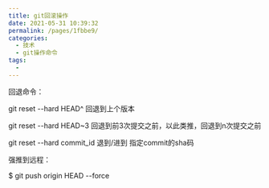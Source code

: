 ```yaml
---
title: git回滚操作
date: 2021-05-31 10:39:32
permalink: /pages/1fbbe9/
categories:
  - 技术
  - git操作命令
tags:
  - 
---
```


回退命令：

git reset --hard HEAD^ 回退到上个版本

git reset --hard HEAD~3 回退到前3次提交之前，以此类推，回退到n次提交之前

git reset --hard commit_id 退到/进到 指定commit的sha码

强推到远程：

$ git push origin HEAD --force


